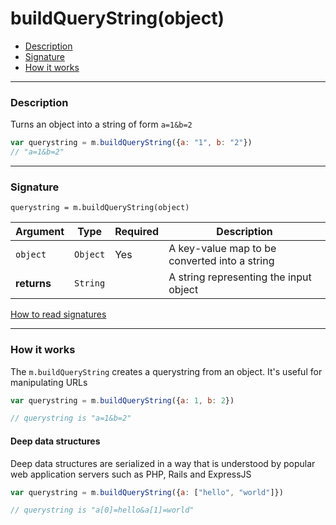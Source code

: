 # buildQueryString(object)

- [Description](#description)
- [Signature](#signature)
- [How it works](#how-it-works)

---

### Description

Turns an object into a string of form `a=1&b=2`

```JavaScript
var querystring = m.buildQueryString({a: "1", b: "2"})
// "a=1&b=2"
```

---

### Signature

`querystring = m.buildQueryString(object)`

Argument     | Type                                       | Required | Description
------------ | ------------------------------------------ | -------- | ---
`object`     | `Object`                                   | Yes      | A key-value map to be converted into a string
**returns**  | `String`                                   |          | A string representing the input object

[How to read signatures](signatures.md)

---

### How it works

The `m.buildQueryString` creates a querystring from an object. It's useful for manipulating URLs

```JavaScript
var querystring = m.buildQueryString({a: 1, b: 2})

// querystring is "a=1&b=2"
```

#### Deep data structures

Deep data structures are serialized in a way that is understood by popular web application servers such as PHP, Rails and ExpressJS

```JavaScript
var querystring = m.buildQueryString({a: ["hello", "world"]})

// querystring is "a[0]=hello&a[1]=world"
```

